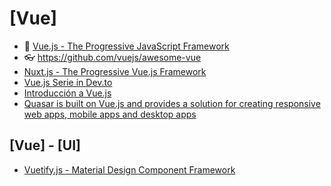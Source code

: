 # [Vue]

- 🔸 [Vue.js - The Progressive JavaScript Framework](https://vuejs.org/)
- 👓 <https://github.com/vuejs/awesome-vue>
- [Nuxt.js - The Progressive Vue.js Framework](https://nuxtjs.org/)
- [Vue.js Serie in Dev.to](https://dev.to/hi_iam_chris/series/24385)
- [Introducción a Vue.js](https://lenguajejs.com/vuejs/)
- [Quasar is built on Vue.js and provides a solution for creating responsive web apps, mobile apps and desktop apps](https://quasar.dev/)

## [Vue] - [UI]

- [Vuetify.js - Material Design Component Framework](https://vuetifyjs.com/en/)
